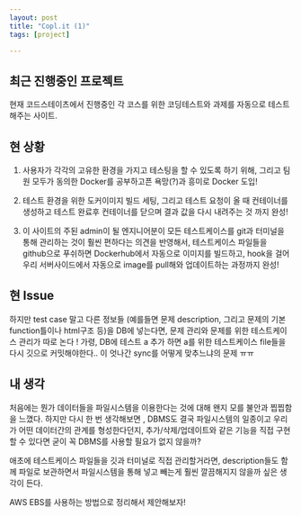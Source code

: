 ```yaml
---
layout: post
title: "Copl.it (1)"
tags: [project]

---
```


## 최근 진행중인 프로젝트
현재 코드스테이츠에서 진행중인 각 코스를 위한 코딩테스트와 과제를 자동으로 테스트 해주는 사이트.

## 현 상황
1. 사용자가 각각의 고유한 환경을 가지고 테스팅을 할 수 있도록 하기 위해, 그리고 팀원 모두가 동의한 Docker를 공부하고픈 욕망(?)과 흥미로 Docker 도입!

2. 테스트 환경을 위한 도커이미지 빌드 세팅, 그리고 테스트 요청이 올 때 컨테이너를 생성하고 테스트 완료후 컨테이너를 닫으며 결과 값을 다시 내려주는 것 까지 완성!

3. 이 사이트의 주된 admin이 될 엔지니어분이 모든 테스트케이스를 git과 터미널을 통해 관리하는 것이 훨씬 편하다는 의견을 반영해서, 테스트케이스 파일들을 github으로 푸쉬하면 Dockerhub에서 자동으로 이미지를 빌드하고, hook을 걸어 우리 서버사이드에서 자동으로 image를 pull해와 업데이트하는 과정까지 완성!

## 현 Issue
하지만 test case 말고 다른 정보들 (예를들면  문제 description, 그리고 문제의 기본 function틀이나 html구조 등)을 DB에 넣는다면, 문제 관리와 문제를 위한 테스트케이스 관리가 따로 논다 !
가령, DB에 테스트 a 추가 하면 a를 위한 테스트케이스 file들을 다시 깃으로 커밋해야한다.. 이 엇나간 sync를 어떻게 맞추느냐의 문제 ㅠㅠ

## 내 생각
처음에는 뭔가 데이터들을 파일시스템을 이용한다는 것에 대해 왠지 모를 불안과 찝찝함을 느꼈다. 하지만 다시 한 번 생각해보면 , DBMS도 결국 파일시스템의 일종이고 우리가 어떤 데이터간의 관계를 형성한다던지, 추가/삭제/업데이트와 같은 기능을 직접 구현할 수 있다면 굳이 꼭 DBMS를 사용할 필요가 없지 않을까?

애초에 테스트케이스 파일들을 깃과 터미널로 직접 관리할거라면, description들도 함께 파일로 보관하면서 파일시스템을 통해 넣고 빼는게 훨씬 깔끔해지지 않을까 싶은 생각이 든다.

AWS EBS를 사용하는 방법으로 정리해서 제안해보자!


